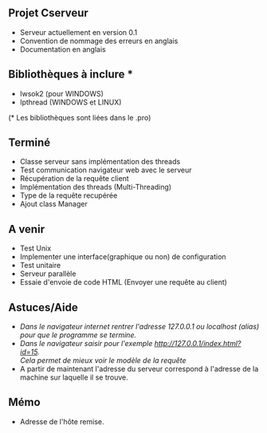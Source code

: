 Projet Cserveur
----------------------------
- Serveur actuellement en version 0.1
- Convention de nommage des erreurs en anglais
- Documentation en anglais

Bibliothèques à inclure *
----------------------------
- lwsok2 (pour WINDOWS)
- lpthread (WINDOWS et LINUX)

(* Les bibliothèques sont liées dans le .pro)

Terminé
----------------------------
- Classe serveur sans implémentation des threads
- Test communication navigateur web avec le serveur
- Récupération de la requête client
- Implémentation des threads (Multi-Threading)
- Type de la requête recupérée
- Ajout class Manager

A venir 
----------------------------
- Test Unix
- Implementer une interface(graphique ou non) de configuration
- Test unitaire
- Serveur parallèle
- Essaie d'envoie de code HTML (Envoyer une requête au client)

Astuces/Aide
----------------------------
- <em> Dans le navigateur internet rentrer l'adresse 127.0.0.1 ou localhost (alias) <br>
pour que le programme se termine. </em>
- <em>Dans le navigateur saisir pour l'exemple http://127.0.0.1/index.html?id=15. <br>
Cela permet de mieux voir le modèle de la requête </em>
- A partir de maintenant l'adresse du serveur correspond à l'adresse de la machine sur laquelle il se trouve.

Mémo
----------------------------
- Adresse de l'hôte remise.
